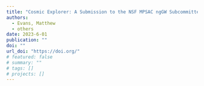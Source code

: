 ```yaml
---
title: "Cosmic Explorer: A Submission to the NSF MPSAC ngGW Subcommittee"
authors:
  - Evans, Matthew
  - others
date: 2023-6-01
publication: ""
doi: ""
url_doi: "https://doi.org/"
# featured: false
# summary: ""
# tags: []
# projects: []
---
```

